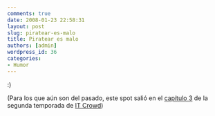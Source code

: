 ```yaml
---
comments: true
date: 2008-01-23 22:58:31
layout: post
slug: piratear-es-malo
title: Piratear es malo
authors: [admin]
wordpress_id: 36
categories:
- Humor
---
```


:)

(Para los que aún son del pasado, este spot salió en el [capítulo 3](http://www.channel4.com/entertainment/tv/microsites/I/itcrowd/episodes/moss_and_the_german.html) de la segunda temporada de [IT Crowd](http://www.channel4.com/entertainment/tv/microsites/I/itcrowd/))



